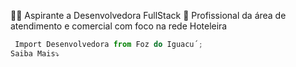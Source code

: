 👨‍💻 Aspirante a Desenvolvedora FullStack 🏩 Profissional da área  de atendimento e comercial com foco na rede Hoteleira
```js
 Import Desenvolvedora from Foz do Iguacu´;
Saiba Mais⤵
